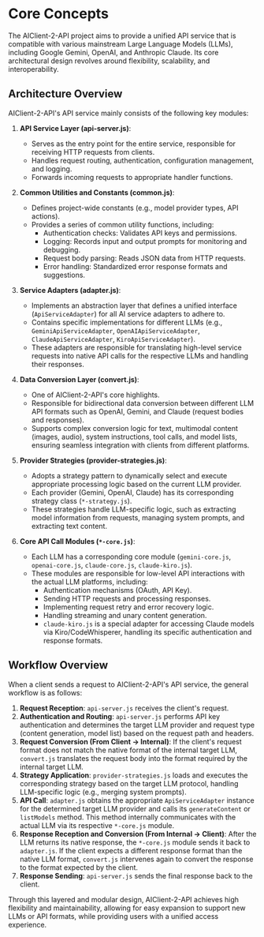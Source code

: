 # Core Concepts

The AIClient-2-API project aims to provide a unified API service that is compatible with various mainstream Large Language Models (LLMs), including Google Gemini, OpenAI, and Anthropic Claude. Its core architectural design revolves around flexibility, scalability, and interoperability.

## Architecture Overview

AIClient-2-API's API service mainly consists of the following key modules:

1.  **API Service Layer (api-server.js)**:
    *   Serves as the entry point for the entire service, responsible for receiving HTTP requests from clients.
    *   Handles request routing, authentication, configuration management, and logging.
    *   Forwards incoming requests to appropriate handler functions.

2.  **Common Utilities and Constants (common.js)**:
    *   Defines project-wide constants (e.g., model provider types, API actions).
    *   Provides a series of common utility functions, including:
        *   Authentication checks: Validates API keys and permissions.
        *   Logging: Records input and output prompts for monitoring and debugging.
        *   Request body parsing: Reads JSON data from HTTP requests.
        *   Error handling: Standardized error response formats and suggestions.

3.  **Service Adapters (adapter.js)**:
    *   Implements an abstraction layer that defines a unified interface (`ApiServiceAdapter`) for all AI service adapters to adhere to.
    *   Contains specific implementations for different LLMs (e.g., `GeminiApiServiceAdapter`, `OpenAIApiServiceAdapter`, `ClaudeApiServiceAdapter`, `KiroApiServiceAdapter`).
    *   These adapters are responsible for translating high-level service requests into native API calls for the respective LLMs and handling their responses.

4.  **Data Conversion Layer (convert.js)**:
    *   One of AIClient-2-API's core highlights.
    *   Responsible for bidirectional data conversion between different LLM API formats such as OpenAI, Gemini, and Claude (request bodies and responses).
    *   Supports complex conversion logic for text, multimodal content (images, audio), system instructions, tool calls, and model lists, ensuring seamless integration with clients from different platforms.

5.  **Provider Strategies (provider-strategies.js)**:
    *   Adopts a strategy pattern to dynamically select and execute appropriate processing logic based on the current LLM provider.
    *   Each provider (Gemini, OpenAI, Claude) has its corresponding strategy class (`*-strategy.js`).
    *   These strategies handle LLM-specific logic, such as extracting model information from requests, managing system prompts, and extracting text content.

6.  **Core API Call Modules (`*-core.js`)**:
    *   Each LLM has a corresponding core module (`gemini-core.js`, `openai-core.js`, `claude-core.js`, `claude-kiro.js`).
    *   These modules are responsible for low-level API interactions with the actual LLM platforms, including:
        *   Authentication mechanisms (OAuth, API Key).
        *   Sending HTTP requests and processing responses.
        *   Implementing request retry and error recovery logic.
        *   Handling streaming and unary content generation.
        *   `claude-kiro.js` is a special adapter for accessing Claude models via Kiro/CodeWhisperer, handling its specific authentication and response formats.

## Workflow Overview

When a client sends a request to AIClient-2-API's API service, the general workflow is as follows:

1.  **Request Reception**: `api-server.js` receives the client's request.
2.  **Authentication and Routing**: `api-server.js` performs API key authentication and determines the target LLM provider and request type (content generation, model list) based on the request path and headers.
3.  **Request Conversion (From Client -> Internal)**: If the client's request format does not match the native format of the internal target LLM, `convert.js` translates the request body into the format required by the internal target LLM.
4.  **Strategy Application**: `provider-strategies.js` loads and executes the corresponding strategy based on the target LLM protocol, handling LLM-specific logic (e.g., merging system prompts).
5.  **API Call**: `adapter.js` obtains the appropriate `ApiServiceAdapter` instance for the determined target LLM provider and calls its `generateContent` or `listModels` method. This method internally communicates with the actual LLM via its respective `*-core.js` module.
6.  **Response Reception and Conversion (From Internal -> Client)**: After the LLM returns its native response, the `*-core.js` module sends it back to `adapter.js`. If the client expects a different response format than the native LLM format, `convert.js` intervenes again to convert the response to the format expected by the client.
7.  **Response Sending**: `api-server.js` sends the final response back to the client.

Through this layered and modular design, AIClient-2-API achieves high flexibility and maintainability, allowing for easy expansion to support new LLMs or API formats, while providing users with a unified access experience.